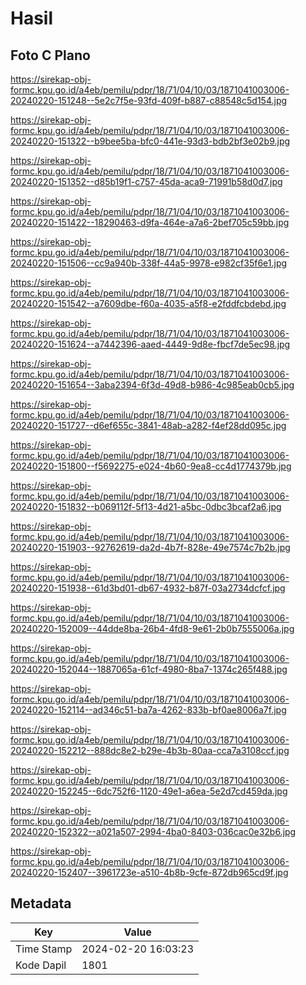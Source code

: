 # Hasil

## Foto C Plano

https://sirekap-obj-formc.kpu.go.id/a4eb/pemilu/pdpr/18/71/04/10/03/1871041003006-20240220-151248--5e2c7f5e-93fd-409f-b887-c88548c5d154.jpg

https://sirekap-obj-formc.kpu.go.id/a4eb/pemilu/pdpr/18/71/04/10/03/1871041003006-20240220-151322--b9bee5ba-bfc0-441e-93d3-bdb2bf3e02b9.jpg

https://sirekap-obj-formc.kpu.go.id/a4eb/pemilu/pdpr/18/71/04/10/03/1871041003006-20240220-151352--d85b19f1-c757-45da-aca9-71991b58d0d7.jpg

https://sirekap-obj-formc.kpu.go.id/a4eb/pemilu/pdpr/18/71/04/10/03/1871041003006-20240220-151422--18290463-d9fa-464e-a7a6-2bef705c59bb.jpg

https://sirekap-obj-formc.kpu.go.id/a4eb/pemilu/pdpr/18/71/04/10/03/1871041003006-20240220-151506--cc9a940b-338f-44a5-9978-e982cf35f6e1.jpg

https://sirekap-obj-formc.kpu.go.id/a4eb/pemilu/pdpr/18/71/04/10/03/1871041003006-20240220-151542--a7609dbe-f60a-4035-a5f8-e2fddfcbdebd.jpg

https://sirekap-obj-formc.kpu.go.id/a4eb/pemilu/pdpr/18/71/04/10/03/1871041003006-20240220-151624--a7442396-aaed-4449-9d8e-fbcf7de5ec98.jpg

https://sirekap-obj-formc.kpu.go.id/a4eb/pemilu/pdpr/18/71/04/10/03/1871041003006-20240220-151654--3aba2394-6f3d-49d8-b986-4c985eab0cb5.jpg

https://sirekap-obj-formc.kpu.go.id/a4eb/pemilu/pdpr/18/71/04/10/03/1871041003006-20240220-151727--d6ef655c-3841-48ab-a282-f4ef28dd095c.jpg

https://sirekap-obj-formc.kpu.go.id/a4eb/pemilu/pdpr/18/71/04/10/03/1871041003006-20240220-151800--f5692275-e024-4b60-9ea8-cc4d1774379b.jpg

https://sirekap-obj-formc.kpu.go.id/a4eb/pemilu/pdpr/18/71/04/10/03/1871041003006-20240220-151832--b069112f-5f13-4d21-a5bc-0dbc3bcaf2a6.jpg

https://sirekap-obj-formc.kpu.go.id/a4eb/pemilu/pdpr/18/71/04/10/03/1871041003006-20240220-151903--92762619-da2d-4b7f-828e-49e7574c7b2b.jpg

https://sirekap-obj-formc.kpu.go.id/a4eb/pemilu/pdpr/18/71/04/10/03/1871041003006-20240220-151938--61d3bd01-db67-4932-b87f-03a2734dcfcf.jpg

https://sirekap-obj-formc.kpu.go.id/a4eb/pemilu/pdpr/18/71/04/10/03/1871041003006-20240220-152009--44dde8ba-26b4-4fd8-9e61-2b0b7555006a.jpg

https://sirekap-obj-formc.kpu.go.id/a4eb/pemilu/pdpr/18/71/04/10/03/1871041003006-20240220-152044--1887065a-61cf-4980-8ba7-1374c265f488.jpg

https://sirekap-obj-formc.kpu.go.id/a4eb/pemilu/pdpr/18/71/04/10/03/1871041003006-20240220-152114--ad346c51-ba7a-4262-833b-bf0ae8006a7f.jpg

https://sirekap-obj-formc.kpu.go.id/a4eb/pemilu/pdpr/18/71/04/10/03/1871041003006-20240220-152212--888dc8e2-b29e-4b3b-80aa-cca7a3108ccf.jpg

https://sirekap-obj-formc.kpu.go.id/a4eb/pemilu/pdpr/18/71/04/10/03/1871041003006-20240220-152245--6dc752f6-1120-49e1-a6ea-5e2d7cd459da.jpg

https://sirekap-obj-formc.kpu.go.id/a4eb/pemilu/pdpr/18/71/04/10/03/1871041003006-20240220-152322--a021a507-2994-4ba0-8403-036cac0e32b6.jpg

https://sirekap-obj-formc.kpu.go.id/a4eb/pemilu/pdpr/18/71/04/10/03/1871041003006-20240220-152407--3961723e-a510-4b8b-9cfe-872db965cd9f.jpg


## Metadata

| Key        | Value               |
| ---------- | ------------------- |
| Time Stamp | 2024-02-20 16:03:23 |
| Kode Dapil | 1801                |



